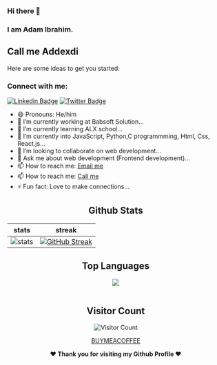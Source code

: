 ### Hi there 👋
### I am Adam Ibrahim.
## Call me Addexdi

Here are some ideas to get you started:

### Connect with me:
[![Linkedin Badge](https://img.shields.io/badge/-Adam_Ibrahim-blue?style=flat&logo=Linkedin&logoColor=white&link=https://www.linkedin.com/in/addeddi/)](https://www.linkedin.com/in/addexdi/)
[![Twitter Badge](https://img.shields.io/badge/-@addexdi-1ca0f1?style=flat&labelColor=1ca0f1&logo=twitter&logoColor=white&link=https://twitter.com/addexdi)](https://twitter.com/addexdi)


- 😄 Pronouns: He/him
- 🔭 I’m currently working at Babsoft Solution...
- 🌱 I’m currently learning ALX school...
- 🌱 I’m currently into JavaScript, Python,C programmming, Html, Css, React.js...
- 👯 I’m looking to collaborate on web development...
- 💬 Ask me about web development (Frontend development)...
- 📫 How to reach me: [Email me](mailto:onelordad@gmail.com)
- 📫 How to reach me: [Call me](https://wa.me/qr/CQ63V674YZTYB1)
- ⚡ Fun fact: Love to make connections...


<div align="center">
  
  ## Github Stats
|stats|streak|  
|---|---|  
| ![stats](https://github-readme-stats.vercel.app/api?username=Addexdi&show_icons=true&theme=radical) | [![GitHub Streak](https://github-readme-streak-stats.herokuapp.com/?user=Addexdi&theme=dark)](https://github.com/Addexdi/github-readme-streak-stats)|
</div>



<div align="center">
  
  ## Top Languages
  <a href="https://github.com/addexdi">
    <img align="center" src="https://github-readme-stats.vercel.app/api/top-langs/?username=Addexdi&theme=tokyonight&layout=compact">
  </a>
</div>
  
<br> 

<div align="center">
        
   ## Visitor Count
   ![Visitor Count](https://profile-counter.glitch.me/{Addexdi}/count.svg)
        
</div>

<div align="center">
 
[BUYMEACOFFEE](https://www.buymeacoffee.com/onelordad)

 <b>❤️ Thank you for visiting my Github Profile ❤️</b>
</div>

